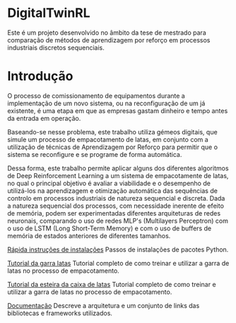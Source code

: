 # DigitalTwinRL
 Este é um projeto desenvolvido no âmbito da tese de mestrado para comparação de métodos de aprendizagem por reforço em processos industriais discretos sequenciais.
  
# Introdução
 O processo de comissionamento de equipamentos durante a implementação de um novo sistema, ou na reconfiguração de um já existente, é uma etapa em que as empresas gastam dinheiro e tempo antes da entrada em operação. 
 
 Baseando-se nesse problema, este trabalho utiliza gémeos digitais, que simule um processo de empacotamento de latas, em conjunto com a utilização de técnicas de Aprendizagem por Reforço para permitir que o sistema se reconfigure e se programe de forma automática. 

  Dessa forma, este trabalho permite aplicar alguns dos diferentes algoritmos de Deep Reinforcement Learning a um sistema de empacotamente de latas, no qual o principal objetivo é avaliar a viabilidade e o desempenho de utilizá-los na aprendizagem e otimização automática das sequências de controlo em processos industriais de natureza sequencial e discreta. Dada a natureza sequencial dos processos, com necessidade inerente de efeito de memória, podem ser  experimentadas diferentes arquiteturas de redes neuronais, comparando o uso de redes MLP's (Multilayers Perceptron) com o uso de LSTM (Long Short-Term Memory) e com o uso de buffers de memória de estados anteriores de diferentes tamanhos. 

[Rápida instruções de instalações](tutoriais/quick_setup.md)
Passos de instalações de pacotes Python. 

[Tutorial da garra latas](tutoriais/handling_tutorial.md)
Tutorial completo de como treinar e utilizar a garra de latas no processo de empacotamento.  

[Tutorial da esteira da caixa de latas](tutoriais/boxconveyor_tutorial.md)
Tutorial completo de como treinar e utilizar a garra de latas no processo de empacotamento.

[Documentação](tutoriais/documentation_tutorial.md)
Descreve a arquitetura e um conjunto de links das bibliotecas e frameworks utilizados.


